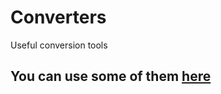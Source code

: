 # Converters
Useful conversion tools

## You can use some of them [here](https://arskan17.github.io/Converters/)
